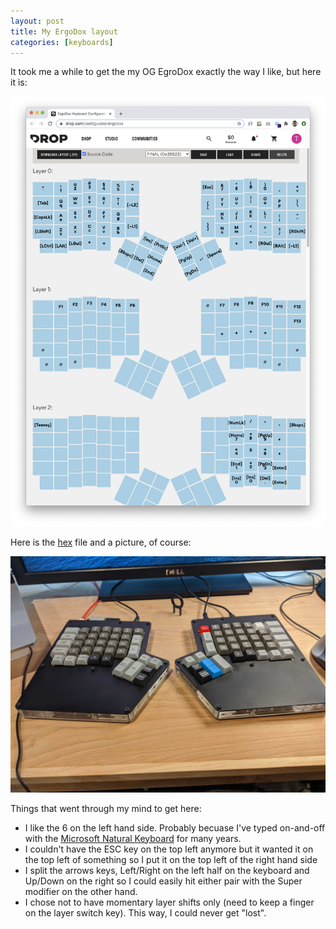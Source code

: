 ```yaml
---
layout: post
title: My ErgoDox layout
categories: [keyboards]
---
```


It took me a while to get the my OG EgroDox exactly the way I like, but here it is:

![](/images/ergodox-layout.png)


Here is the [hex](/assets/firmware.hex) file and a picture, of course:

![](/images/ergodox-final.jpg)

Things that went through my mind to get here:
* I like the 6 on the left hand side.  Probably becuase I've typed on-and-off with the [Microsoft Natural Keyboard](https://en.wikipedia.org/wiki/Microsoft_ergonomic_keyboards#/media/File:MicrosoftNaturalKeyboardGen1.jpg) for many years. 
* I couldn't have the ESC key on the top left anymore but it wanted it on the top left of something so I put it on the top left of the right hand side
* I split the arrows keys, Left/Right on the left half on the keyboard and Up/Down on the right so I could easily hit either pair with the Super modifier on the other hand.
* I chose not to have momentary layer shifts only (need to keep a finger on the layer switch key).  This way, I could never get "lost".







